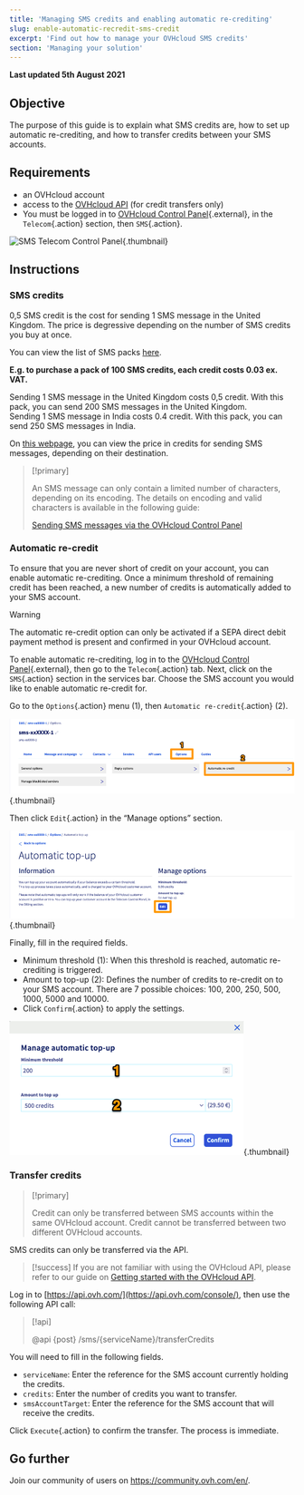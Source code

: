```yaml
---
title: 'Managing SMS credits and enabling automatic re-crediting'
slug: enable-automatic-recredit-sms-credit
excerpt: 'Find out how to manage your OVHcloud SMS credits'
section: 'Managing your solution'
---
```


**Last updated 5th August 2021**

## Objective

The purpose of this guide is to explain what SMS credits are, how to set up automatic re-crediting, and how to transfer credits between your SMS accounts.

## Requirements

- an OVHcloud account
- access to the [OVHcloud API](https://api.ovh.com/console/) (for credit transfers only)
- You must be logged in to [OVHcloud Control Panel](https://www.ovh.com/auth/?action=gotomanager&from=https://www.ovh.co.uk/&ovhSubsidiary=GB){.external}, in the `Telecom`{.action} section, then `SMS`{.action}.

![SMS Telecom Control Panel](https://raw.githubusercontent.com/ovh/docs/master/templates/control-panel/product-selection/telecom/tpl-telecom-03-en-sms.png){.thumbnail}

## Instructions

### SMS credits

0,5 SMS credit is the cost for sending 1 SMS message in the United Kingdom. The price is degressive depending on the number of SMS credits you buy at once. 

You can view the list of SMS packs [here](https://www.ovh.co.uk/sms/).

**E.g. to purchase a pack of 100 SMS credits, each credit costs 0.03 ex. VAT.**

Sending 1 SMS message in the United Kingdom costs 0,5 credit. With this pack, you can send 200 SMS messages in the United Kingdom.<br>
Sending 1 SMS message in India costs 0.4 credit. With this pack, you can send 250 SMS messages in India.

On [this webpage](https://www.ovh.co.uk/sms/prices/), you can view the price in credits for sending SMS messages, depending on their destination.

> [!primary]
>
> An SMS message can only contain a limited number of characters, depending on its encoding. The details on encoding and valid characters is available in the following guide:
> 
> [Sending SMS messages via the OVHcloud Control Panel](../send_sms_messages_via_control_panel/#step-2-compose-your-sms-message)
>

### Automatic re-credit

To ensure that you are never short of credit on your account, you can enable automatic re-crediting. Once a minimum threshold of remaining credit has been reached, a new number of credits is automatically added to your SMS account.

> [!warning]
>
> The automatic re-credit option can only be activated if a SEPA direct debit payment method is present and confirmed in your OVHcloud account.
>

To enable automatic re-crediting, log in to the [OVHcloud Control Panel](https://www.ovh.com/auth/?action=gotomanager&from=https://www.ovh.co.uk/&ovhSubsidiary=GB){.external}, then go to the `Telecom`{.action} tab. Next, click on the `SMS`{.action} section in the services bar. Choose the SMS account you would like to enable automatic re-credit for.

Go to the `Options`{.action} menu (1), then `Automatic re-credit`{.action} (2).

![credit sms](images/smscredit01.png){.thumbnail}

Then click `Edit`{.action} in the “Manage options” section.

![credit sms](images/smscredit02.png){.thumbnail}

Finally, fill in the required fields.

- Minimum threshold (1): When this threshold is reached, automatic re-crediting is triggered.
- Amount to top-up (2): Defines the number of credits to re-credit on to your SMS account. There are 7 possible choices: 100, 200, 250, 500, 1000, 5000 and 10000.
- Click `Confirm`{.action} to apply the settings.

![credit sms](images/smscredit03.png){.thumbnail}

### Transfer credits

> [!primary]
>
> Credit can only be transferred between SMS accounts within the same OVHcloud account. Credit cannot be transferred between two different OVHcloud accounts.
>

SMS credits can only be transferred via the API.

> [!success]
> If you are not familiar with using the OVHcloud API, please refer to our guide on [Getting started with the OVHcloud API](https://docs.ovh.com/gb/en/api/first-steps-with-ovh-api/).

Log in to [https://api.ovh.com/](https://api.ovh.com/console/), then use the following API call:

> [!api]
>
> @api {post} /sms/{serviceName}/transferCredits
>

You will need to fill in the following fields.

- `serviceName`: Enter the reference for the SMS account currently holding the credits.
- `credits`: Enter the number of credits you want to transfer.
- `smsAccountTarget`: Enter the reference for the SMS account that will receive the credits.

Click `Execute`{.action} to confirm the transfer. The process is immediate.

## Go further

Join our community of users on <https://community.ovh.com/en/>.
